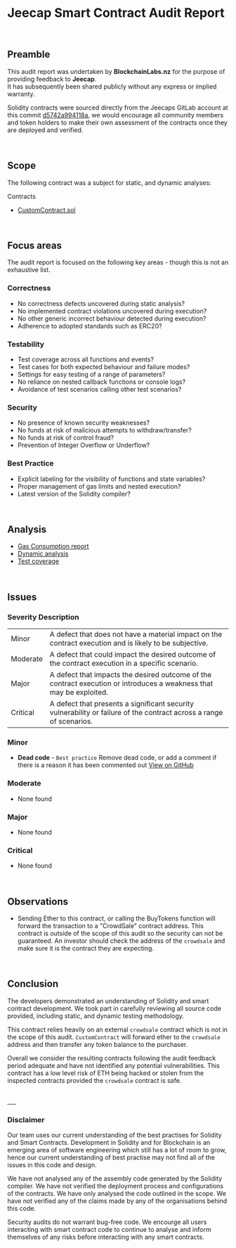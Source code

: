 # Jeecap Smart Contract Audit Report
<br>

## Preamble
This audit report was undertaken by <b>BlockchainLabs.nz</b> for the purpose of providing feedback to <b>Jeecap</b>. <br>It has subsequently been shared publicly without any express or implied warranty.

Solidity contracts were sourced directly from the Jeecaps GitLab account at this commit [d5742a994118a](https://gitlab.com/jeecap/smart-contract/commit/d5742a994118a139623e279204344b0ddc127203), we would encourage all community members and token holders to make their own assessment of the contracts once they are deployed and verified.

<br>

## Scope
The following contract was a subject for static, and dynamic analyses:

Contracts
  - [CustomContract.sol](https://github.com/BlockchainLabsNZ/jeecap-customcontract-audit/blob/master/contracts/CustomContract.sol)
<br>

## Focus areas
The audit report is focused on the following key areas - though this is not an exhaustive list.


### Correctness
- No correctness defects uncovered during static analysis?
- No implemented contract violations uncovered during execution?
- No other generic incorrect behaviour detected during execution?
- Adherence to adopted standards such as ERC20?

### Testability
- Test coverage across all functions and events?
- Test cases for both expected behaviour and failure modes?
- Settings for easy testing of a range of parameters?
- No reliance on nested callback functions or console logs?
- Avoidance of test scenarios calling other test scenarios?

### Security
- No presence of known security weaknesses?
- No funds at risk of malicious attempts to withdraw/transfer?
- No funds at risk of control fraud?
- Prevention of Integer Overflow or Underflow?

### Best Practice
- Explicit labeling for the visibility of functions and state variables?
- Proper management of gas limits and nested execution?
- Latest version of the Solidity compiler?

<br>

## Analysis

- [Gas Consumption report](gas-consumption-report.md)
- [Dynamic analysis](dynamic-analysis.md)
- [Test coverage](test-coverage.md)

<br>

## Issues

### Severity Description
<table>
<tr>
  <td>Minor</td>
  <td>A defect that does not have a material impact on the contract execution and is likely to be subjective.</td>
</tr>
<tr>
  <td>Moderate</td>
  <td>A defect that could impact the desired outcome of the contract execution in a specific scenario.</td>
</tr>
<tr>
  <td>Major</td>
  <td> A defect that impacts the desired outcome of the contract execution or introduces a weakness that may be exploited.</td>
</tr>
<tr>
  <td>Critical</td>
  <td>A defect that presents a significant security vulnerability or failure of the contract across a range of scenarios.</td>
</tr>
</table>

### Minor
- **Dead code** - `Best practice` Remove dead code, or add a comment if there is a reason it has been commented out  [View on GitHub](https://github.com/BlockchainLabsNZ/jeecap-customcontract-audit/issues/1)

### Moderate
- None found

### Major
- None found

### Critical
- None found


<br>

## Observations
- Sending Ether to this contract, or calling the BuyTokens function will forward the transaction to a "CrowdSale" contract address. This contract is outside of the scope of this audit so the security can not be guaranteed. An investor should check the address of the `crowdsale` and make sure it is the contract they are expecting.

<br>

## Conclusion

The developers demonstrated an understanding of Solidity and smart contract development. We took part in carefully reviewing all source code provided, including static, and dynamic testing methodology.

This contract relies heavily on an external `crowdsale` contract which is not in the scope of this audit. `CustomContract` will forward ether to the `crowdsale` address and then transfer any token balance to the purchaser.

Overall we consider the resulting contracts following the audit feedback period adequate and have not identified any potential vulnerabilities. This contract has a low level risk of ETH being hacked or stolen from the inspected contracts provided the `crowdsale` contract is safe.


<br>
___

### Disclaimer

Our team uses our current understanding of the best practises for Solidity and Smart Contracts. Development in Solidity and for Blockchain is an emerging area of software engineering which still has a lot of room to grow, hence our current understanding of best practise may not find all of the issues in this code and design.

We have not analysed any of the assembly code generated by the Solidity compiler. We have not verified the deployment process and configurations of the contracts. We have only analysed the code outlined in the scope. We have not verified any of the claims made by any of the organisations behind this code.

Security audits do not warrant bug-free code. We encourge all users interacting with smart contract code to continue to analyse and inform themselves of any risks before interacting with any smart contracts.
